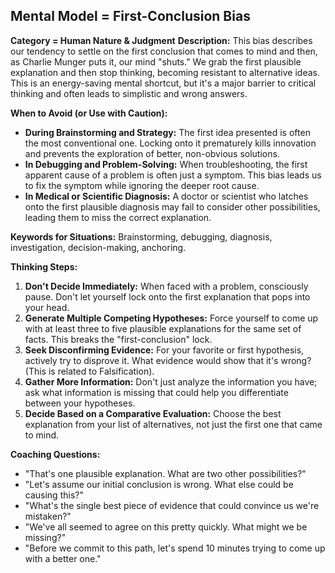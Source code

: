## Mental Model = First-Conclusion Bias

**Category = Human Nature & Judgment**
**Description:** 
This bias describes our tendency to settle on the first conclusion that comes to mind and then, as Charlie Munger puts it, our mind "shuts." We grab the first plausible explanation and then stop thinking, becoming resistant to alternative ideas. This is an energy-saving mental shortcut, but it's a major barrier to critical thinking and often leads to simplistic and wrong answers.

**When to Avoid (or Use with Caution):**
- **During Brainstorming and Strategy:** The first idea presented is often the most conventional one. Locking onto it prematurely kills innovation and prevents the exploration of better, non-obvious solutions.
- **In Debugging and Problem-Solving:** When troubleshooting, the first apparent cause of a problem is often just a symptom. This bias leads us to fix the symptom while ignoring the deeper root cause.
- **In Medical or Scientific Diagnosis:** A doctor or scientist who latches onto the first plausible diagnosis may fail to consider other possibilities, leading them to miss the correct explanation.

**Keywords for Situations:** 
Brainstorming, debugging, diagnosis, investigation, decision-making, anchoring.

**Thinking Steps:**
1. **Don't Decide Immediately:** When faced with a problem, consciously pause. Don't let yourself lock onto the first explanation that pops into your head.
2. **Generate Multiple Competing Hypotheses:** Force yourself to come up with at least three to five plausible explanations for the same set of facts. This breaks the "first-conclusion" lock.
3. **Seek Disconfirming Evidence:** For your favorite or first hypothesis, actively try to disprove it. What evidence would show that it's wrong? (This is related to Falsification).
4. **Gather More Information:** Don't just analyze the information you have; ask what information is missing that could help you differentiate between your hypotheses.
5. **Decide Based on a Comparative Evaluation:** Choose the best explanation from your list of alternatives, not just the first one that came to mind.

**Coaching Questions:**
- "That's one plausible explanation. What are two other possibilities?"
- "Let's assume our initial conclusion is wrong. What else could be causing this?"
- "What's the single best piece of evidence that could convince us we're mistaken?"
- "We've all seemed to agree on this pretty quickly. What might we be missing?"
- "Before we commit to this path, let's spend 10 minutes trying to come up with a better one." 
